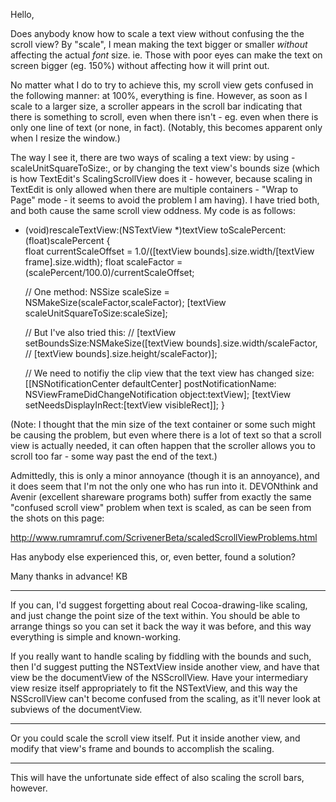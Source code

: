 Hello,

Does anybody know how to scale a text view without confusing the the scroll view? By "scale", I mean making the text bigger or smaller *without* affecting the actual *font* size. ie. Those with poor eyes can make the text on screen bigger (eg. 150%) without affecting how it will print out.

No matter what I do to try to achieve this, my scroll view gets confused in the following manner: at 100%, everything is fine. However, as soon as I scale to a larger size, a scroller appears in the scroll bar indicating that there is something to scroll, even when there isn't - eg. even when there is only one line of text (or none, in fact). (Notably, this becomes apparent only when I resize the window.)

The way I see it, there are two ways of scaling a text view: by using -scaleUnitSquareToSize:, or by changing the text view's bounds size (which is how TextEdit's ScalingScrollView does it - however, because scaling in TextEdit is only allowed when there are multiple containers - "Wrap to Page" mode - it seems to avoid the problem I am having). I have tried both, and both cause the same scroll view oddness. My code is as follows:

    
- (void)rescaleTextView:(NSTextView *)textView toScalePercent:(float)scalePercent
{	
	float currentScaleOffset = 1.0/([textView bounds].size.width/[textView frame].size.width);
	float scaleFactor = (scalePercent/100.0)/currentScaleOffset;
	
	// One method:
	NSSize scaleSize = NSMakeSize(scaleFactor,scaleFactor);
	[textView scaleUnitSquareToSize:scaleSize];

	// But I've also tried this:
	// [textView setBoundsSize:NSMakeSize([textView bounds].size.width/scaleFactor,
	//	[textView bounds].size.height/scaleFactor)];
	
	// We need to notifiy the clip view that the text view has changed size:
	[[NSNotificationCenter defaultCenter] postNotificationName:
		NSViewFrameDidChangeNotification
		object:textView];
	[textView setNeedsDisplayInRect:[textView visibleRect]];
}


(Note: I thought that the min size of the text container or some such might be causing the problem, but even where there is a lot of text so that a scroll view is actually needed, it can often happen that the scroller allows you to scroll too far - some way past the end of the text.)

Admittedly, this is only a minor annoyance (though it is an annoyance), and it does seem that I'm not the only one who has run into it. DEVONthink and Avenir (excellent shareware programs both) suffer from exactly the same "confused scroll view" problem when text is scaled, as can be seen from the shots on this page:

http://www.rumramruf.com/ScrivenerBeta/scaledScrollViewProblems.html

Has anybody else experienced this, or, even better, found a solution?

Many thanks in advance!
KB

----
If you can, I'd suggest forgetting about real Cocoa-drawing-like scaling, and just change the point size of the text within. You should be able to arrange things so you can set it back the way it was before, and this way everything is simple and known-working.

If you really want to handle scaling by fiddling with the bounds and such, then I'd suggest putting the NSTextView inside another view, and have that view be the documentView of the NSScrollView. Have your intermediary view resize itself appropriately to fit the NSTextView, and this way the NSScrollView can't become confused from the scaling, as it'll never look at subviews of the documentView.

----

Or you could scale the scroll view itself. Put it inside another view, and modify that view's frame and bounds to accomplish the scaling.

----
This will have the unfortunate side effect of also scaling the scroll bars, however.
